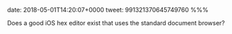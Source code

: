 date: 2018-05-01T14:20:07+0000
tweet: 991321370645749760
%%%

Does a good iOS hex editor exist that uses the standard document browser?
